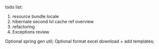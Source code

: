 todo list:
1) resource bundle locale
2) hibernate second lvl cache ref overview
3) refactoring
4) Exceptions review

Optional spring gen util;
Optional format excel download + add templates;